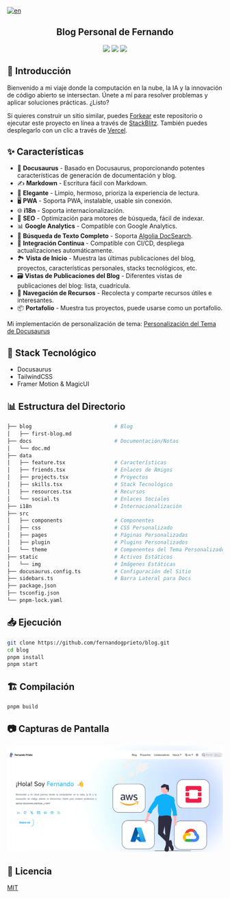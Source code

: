 [![en](https://img.shields.io/badge/Idioma-en-blue.svg)](https://github.com/fernandogprieto/blog/blob/main/README.md)

<h2 align="center">
Blog Personal de Fernando
</h2>

<p align="center">
<a href="https://vercel.com/new/clone?repository-url=https://github.com/fernandogprieto/blog/tree/main&project-name=blog&repo-name=blog" rel="nofollow"><img src="https://vercel.com/button"></a>
<a href="https://app.netlify.com/start/deploy?repository=https://github.com/fernandogprieto/blog" rel="nofollow"><img src="https://www.netlify.com/img/deploy/button.svg"></a>
<a href="https://stackblitz.com/github/fernandogprieto/blog" rel="nofollow"><img src="https://developer.stackblitz.com/img/open_in_stackblitz.svg"></a>
</p>

## 👋 Introducción

Bienvenido a mi viaje donde la computación en la nube, la IA y la innovación de código abierto se intersectan. Únete a mí para resolver problemas y aplicar soluciones prácticas. ¿Listo?

Si quieres construir un sitio similar, puedes [Forkear](https://github.com/kuizuo/fernandogprieto/fork) este repositorio o ejecutar este proyecto en línea a través de [StackBlitz](https://stackblitz.com/github/fernandogprieto/blog). También puedes desplegarlo con un clic a través de [Vercel](https://vercel.com/new/clone?repository-url=https://github.com/fernandogprieto/blog/tree/main&project-name=blog&repo-name=blog).

## ✨ Características

- 🦖 **Docusaurus** - Basado en Docusaurus, proporcionando potentes características de generación de documentación y blog.
- ✍️ **Markdown** - Escritura fácil con Markdown.
- 🎨 **Elegante** - Limpio, hermoso, prioriza la experiencia de lectura.
- 🖥️ **PWA** - Soporta PWA, instalable, usable sin conexión.
- 🌐 **i18n** - Soporta internacionalización.
- 💯 **SEO** - Optimización para motores de búsqueda, fácil de indexar.
- 📊 **Google Analytics** - Compatible con Google Analytics.
- 🔎 **Búsqueda de Texto Completo** - Soporta [Algolia DocSearch](https://github.com/algolia/docsearch).
- 🚀 **Integración Continua** - Compatible con CI/CD, despliega actualizaciones automáticamente.
- 🏞️ **Vista de Inicio** - Muestra las últimas publicaciones del blog, proyectos, características personales, stacks tecnológicos, etc.
- 🗃️ **Vistas de Publicaciones del Blog** - Diferentes vistas de publicaciones del blog: lista, cuadrícula.
- 🌈 **Navegación de Recursos** - Recolecta y comparte recursos útiles e interesantes.
- 📦 **Portafolio** - Muestra tus proyectos, puede usarse como un portafolio.

Mi implementación de personalización de tema: [Personalización del Tema de Docusaurus](https://www.fernandogprieto.com/docs/docusuarus-intro)

## :wrench: Stack Tecnológico

- Docusaurus
- TailwindCSS
- Framer Motion & MagicUI

## 📊 Estructura del Directorio

```bash
├── blog                           # Blog
│   ├── first-blog.md
├── docs                           # Documentación/Notas
│   └── doc.md
├── data
│   ├── feature.tsx                # Características
│   ├── friends.tsx                # Enlaces de Amigos
│   ├── projects.tsx               # Proyectos
│   ├── skills.tsx                 # Stack Tecnológico
│   ├── resources.tsx              # Recursos
│   └── social.ts                  # Enlaces Sociales
├── i18n                           # Internacionalización
├── src
│   ├── components                 # Componentes
│   ├── css                        # CSS Personalizado
│   ├── pages                      # Páginas Personalizadas
│   ├── plugin                     # Plugins Personalizados
│   └── theme                      # Componentes del Tema Personalizado
├── static                         # Activos Estáticos
│   └── img                        # Imágenes Estáticas
├── docusaurus.config.ts           # Configuración del Sitio
├── sidebars.ts                    # Barra Lateral para Docs
├── package.json
├── tsconfig.json
└── pnpm-lock.yaml
```

## 📥 Ejecución

```bash
git clone https://github.com/fernandogprieto/blog.git
cd blog
pnpm install
pnpm start
```

## 🏗️ Compilación

```bash
pnpm build
```

## 📷 Capturas de Pantalla

<img width="1471" alt="Live Demo" src="https://github.com/fernandogprieto/blog/blob/main/static/img/og-es.png?raw=true"> 

## 📝 Licencia

[MIT](./LICENSE)
